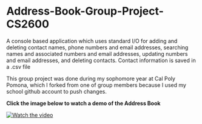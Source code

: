 # Address-Book-Group-Project-CS2600

A console based application which uses standard I/O for adding and deleting contact names, phone numbers and email addresses, searching names and associated numbers and email addresses, updating numbers and email addresses, and deleting contacts. Contact information is saved in a .csv file

This group project was done during my sophomore year at Cal Poly Pomona, which I forked from one of group members because I used my school github account to push changes.

**Click the image below to watch a demo of the Address Book** 

[![Watch the video](https://user-images.githubusercontent.com/73093864/184276537-0d66d35d-6fdf-4997-9337-590c35e6e6f2.png)](https://youtu.be/S8Uw1Irw_7I)

